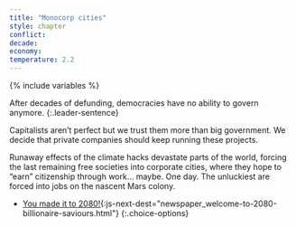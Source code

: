 ```yaml
---
title: "Monocorp cities"
style: chapter
conflict: 
decade: 
economy: 
temperature: 2.2
---
```


{% include variables %}

After decades of defunding, democracies have no ability to govern anymore. 
{:.leader-sentence}

Capitalists aren’t perfect but we trust them more than big government. We decide that private companies should keep running these projects.

Runaway effects of the climate hacks devastate parts of the world, forcing the last remaining free societies into corporate cities, where they hope to “earn” citizenship through work… maybe. One day. The unluckiest are forced into jobs on the nascent Mars colony.

- [You made it to 2080!](part-page_2080.html){:js-next-dest="newspaper_welcome-to-2080-billionaire-saviours.html"}
{:.choice-options}
